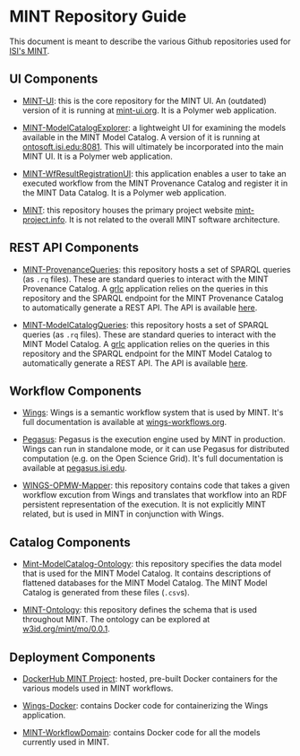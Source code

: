 # MINT Repository Guide

This document is meant to describe the various Github repositories used for [ISI's MINT](http://mint-project.info/).

## UI Components

* [MINT-UI](https://github.com/KnowledgeCaptureAndDiscovery/MINT-UI): this is the core repository for the MINT UI. An (outdated) version of it is running at [mint-ui.org](http://mint-ui.org/). It is a Polymer web application.
 
* [MINT-ModelCatalogExplorer](https://github.com/KnowledgeCaptureAndDiscovery/MINT-ModelCatalogExplorer): a lightweight UI for examining the models available in the MINT Model Catalog. A version of it is running at [ontosoft.isi.edu:8081](http://ontosoft.isi.edu:8081/). This will ultimately be incorporated into the main MINT UI. It is a Polymer web application.

* [MINT-WfResultRegistrationUI](https://github.com/KnowledgeCaptureAndDiscovery/MINT-WfResultRegistrationUI): this application enables a user to take an executed workflow from the MINT Provenance Catalog and register it in the MINT Data Catalog. It is a Polymer web application.

* [MINT](https://github.com/KnowledgeCaptureAndDiscovery/MINT): this repository houses the primary project website [mint-project.info](http://mint-project.info/). It is not related to the overall MINT software architecture.


## REST API Components

* [MINT-ProvenanceQueries](https://github.com/KnowledgeCaptureAndDiscovery/MINT-ProvenanceQueries): this repository hosts a set of SPARQL queries (as `.rq` files). These are standard queries to interact with the MINT Provenance Catalog. A [grlc](https://github.com/CLARIAH/grlc) application relies on the queries in this repository and the SPARQL endpoint for the MINT Provenance Catalog to automatically generate a REST API. The API is available [here](http://ontosoft.isi.edu:8001/api/KnowledgeCaptureAndDiscovery/MINT-ProvenanceQueries).

* [MINT-ModelCatalogQueries](https://github.com/KnowledgeCaptureAndDiscovery/MINT-ModelCatalogQueries): this repository hosts a set of SPARQL queries (as `.rq` files). These are standard queries to interact with the MINT Model Catalog. A [grlc](https://github.com/CLARIAH/grlc) application relies on the queries in this repository and the SPARQL endpoint for the MINT Model Catalog to automatically generate a REST API. The API is available [here](http://ontosoft.isi.edu:8001/api/KnowledgeCaptureAndDiscovery/MINT-ModelCatalogQueries).


## Workflow Components

* [Wings](https://github.com/KnowledgeCaptureAndDiscovery/wings): Wings is a semantic workflow system that is used by MINT. It's full documentation is available at [wings-workflows.org](http://www.wings-workflows.org/).

* [Pegasus](https://github.com/pegasus-isi/pegasus): Pegasus is the execution engine used by MINT in production. Wings can run in standalone mode, or it can use Pegasus for distributed computation (e.g. on the Open Science Grid). It's full documentation is available at [pegasus.isi.edu](https://pegasus.isi.edu/).

* [WINGS-OPMW-Mapper](https://github.com/KnowledgeCaptureAndDiscovery/WINGS-OPMW-Mapper): this repository contains code that takes a given workflow excution from Wings and translates that workflow into an RDF persistent representation of the execution. It is not explicitly MINT related, but is used in MINT in conjunction with Wings.


## Catalog Components

* [Mint-ModelCatalog-Ontology](https://github.com/KnowledgeCaptureAndDiscovery/Mint-ModelCatalog-Ontology): this repository specifies the data model that is used for the MINT Model Catalog. It contains descriptions of flattened databases for the MINT Model Catalog. The MINT Model Catalog is generated from these files (`.csv`s).

* [MINT-Ontology](https://github.com/KnowledgeCaptureAndDiscovery/MINT-Ontology): this repository defines the schema that is used throughout MINT. The ontology can be explored at [w3id.org/mint/mo/0.0.1](https://w3id.org/mint/mo/0.0.1).


## Deployment Components

* [DockerHub MINT Project](https://hub.docker.com/u/mintproject): hosted, pre-built Docker containers for the various models used in MINT workflows.

* [Wings-Docker](https://github.com/KnowledgeCaptureAndDiscovery/wings-docker): contains Docker code for containerizing the Wings application.

* [MINT-WorkflowDomain](https://github.com/KnowledgeCaptureAndDiscovery/MINT-WorkflowDomain): contains Docker code for all the models currently used in MINT.